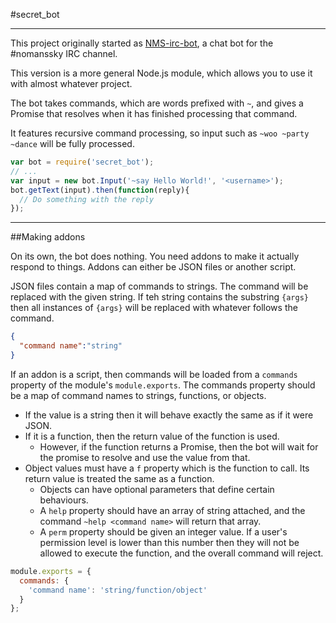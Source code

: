 #secret_bot

---

This project originally started as [NMS-irc-bot](https://github.com/SecretOnline/NMS-irc-bot), a chat bot for the #nomanssky IRC channel.

This version is a more general Node.js module, which allows you to use it with almost whatever project.

The bot takes commands, which are words prefixed with `~`, and gives a Promise that resolves when it has finished processing that command.

It features recursive command processing, so input such as `~woo ~party ~dance` will be fully processed.

``` js
var bot = require('secret_bot');
// ...
var input = new bot.Input('~say Hello World!', '<username>');
bot.getText(input).then(function(reply){
  // Do something with the reply
});
```

---

##Making addons

On its own, the bot does nothing. You need addons to make it actually respond to things. Addons can either be JSON files or another script.

JSON files contain a map of commands to strings. The command will be replaced with the given string. If teh string contains the substring `{args}` then all instances of `{args}` will be replaced with whatever follows the command.

``` json
{
  "command name":"string"
}
```

If an addon is a script, then commands will be loaded from a `commands` property of the module's `module.exports`. The commands property should be a map of command names to strings, functions, or objects.

* If the value is a string then it will behave exactly the same as if it were JSON.
* If it is a function, then the return value of the function is used.
  * However, if the function returns a Promise, then the bot will wait for the promise to resolve and use the value from that.
* Object values must have a `f` property which is the function to call. Its return value is treated the same as a function.
  * Objects can have optional parameters that define certain behaviours.
  * A `help` property should have an array of string attached, and the command `~help <command name>` will return that array.
  * A `perm` property should be given an integer value. If a user's permission level is lower than this number then they will not be allowed to execute the function, and the overall command will reject.

``` js
module.exports = {
  commands: {
    'command name': 'string/function/object'
  }
};
```

